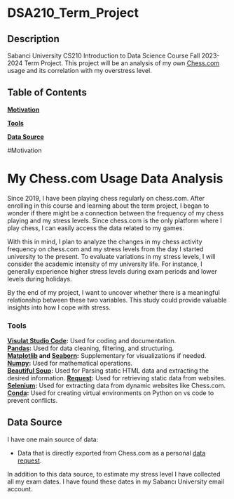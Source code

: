 # DSA210_Term_Project

## Description
Sabanci University CS210 Introduction to Data Science Course Fall 2023-2024 Term Project. This project will be an analysis of my own <a href="https://https://www.chess.com/" target="_blank">Chess.com</a> usage and its correlation with my overstress level.

## Table of Contents
**[Motivation](#motivation)**  

**[Tools](#tools)**  

**[Data Source](#data-source)**  


#Motivation
# My Chess.com Usage Data Analysis
Since 2019, I have been playing chess regularly on chess.com. After enrolling in this course and learning about the term project, I began to wonder if there might be a connection between the frequency of my chess playing and my stress levels. Since chess.com is the only platform where I play chess, I can easily access the data related to my games.

With this in mind, I plan to analyze the changes in my chess activity frequency on chess.com and my stress levels from the day I started university to the present. To evaluate variations in my stress levels, I will consider the academic intensity of my university life. For instance, I generally experience higher stress levels during exam periods and lower levels during holidays.

By the end of my project, I want to uncover whether there is a meaningful relationship between these two variables. This study could provide valuable insights into how I cope with stress.

### Tools

**[Visulat Studio Code](https://code.visualstudio.com):** Used for coding and documentation.  
**[Pandas](https://pandas.pydata.org/):** Used for data cleaning, filtering, and structuring.  
**[Matplotlib](https://matplotlib.org/) and [Seaborn](https://seaborn.pydata.org/):** Supplementary for visualizations if needed.  
**[Numpy](https://numpy.org/):** Used for mathematical operations.  
**[Beautiful Soup](https://www.crummy.com/software/BeautifulSoup/bs4/doc/):** Used for Parsing static HTML data and extracting the desired information.
**[Request](https://requests.readthedocs.io/en/latest/):** Used for retrieving static data from websites.
**[Selenium](https://www.selenium.dev/):** Used for extracting data from dynamic websites like Chess.com.
**[Conda](https://anaconda.org/anaconda/conda):** Used for creating virtual environments on Python on vs code to prevent conflicts.

## Data Source

I have one main source of data:

-   Data that is directly exported from Chess.com as a personal [data request](https://www.chess.com/games/archive).


In addition to this data source, to estimate my stress level I have collected all my exam dates. I have found these dates in my Sabancı University email account.
